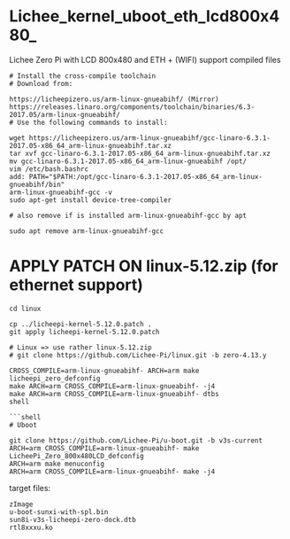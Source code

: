 # Lichee_kernel_uboot_eth_lcd800x480_
Lichee Zero Pi with LCD 800x480 and ETH + (WIFI) support compiled files



```shell
# Install the cross-compile toolchain
# Download from:

https://licheepizero.us/arm-linux-gnueabihf/ (Mirror)
https://releases.linaro.org/components/toolchain/binaries/6.3-2017.05/arm-linux-gnueabihf/
# Use the following commands to install:

wget https://licheepizero.us/arm-linux-gnueabihf/gcc-linaro-6.3.1-2017.05-x86_64_arm-linux-gnueabihf.tar.xz
tar xvf gcc-linaro-6.3.1-2017.05-x86_64_arm-linux-gnueabihf.tar.xz
mv gcc-linaro-6.3.1-2017.05-x86_64_arm-linux-gnueabihf /opt/
vim /etc/bash.bashrc
add: PATH="$PATH:/opt/gcc-linaro-6.3.1-2017.05-x86_64_arm-linux-gnueabihf/bin"
arm-linux-gnueabihf-gcc -v
sudo apt-get install device-tree-compiler
```

```shell
# also remove if is installed arm-linux-gnueabihf-gcc by apt

sudo apt remove arm-linux-gnueabihf-gcc
```

# APPLY PATCH ON linux-5.12.zip (for ethernet support)

```shell
cd linux

cp ../licheepi-kernel-5.12.0.patch .
git apply licheepi-kernel-5.12.0.patch
```

```shell
# Linux => use rather linux-5.12.zip
# git clone https://github.com/Lichee-Pi/linux.git -b zero-4.13.y

CROSS_COMPILE=arm-linux-gnueabihf- ARCH=arm make licheepi_zero_defconfig
make ARCH=arm CROSS_COMPILE=arm-linux-gnueabihf- -j4
make ARCH=arm CROSS_COMPILE=arm-linux-gnueabihf- dtbs
shell

```shell
# Uboot

git clone https://github.com/Lichee-Pi/u-boot.git -b v3s-current
ARCH=arm CROSS_COMPILE=arm-linux-gnueabihf- make LicheePi_Zero_800x480LCD_defconfig
ARCH=arm make menuconfig   
ARCH=arm CROSS_COMPILE=arm-linux-gnueabihf- make -j4
```

target files: 

```shell
zImage
u-boot-sunxi-with-spl.bin
sun8i-v3s-licheepi-zero-dock.dtb
rtl8xxxu.ko
```
